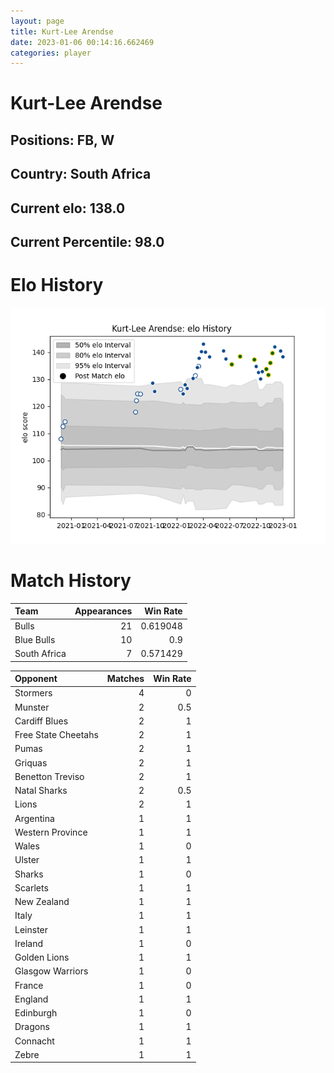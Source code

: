 ```yaml
---  
layout: page  
title: Kurt-Lee Arendse  
date: 2023-01-06 00:14:16.662469  
categories: player  
---
```

# Kurt-Lee Arendse

## Positions: FB, W

## Country: South Africa

## Current elo: 138.0

## Current Percentile: 98.0

# Elo History


![elo history](history_Kurt-LeeArendse.png)
# Match History


| Team         |   Appearances |   Win Rate |
|:-------------|--------------:|-----------:|
| Bulls        |            21 |   0.619048 |
| Blue Bulls   |            10 |   0.9      |
| South Africa |             7 |   0.571429 |

| Opponent            |   Matches |   Win Rate |
|:--------------------|----------:|-----------:|
| Stormers            |         4 |        0   |
| Munster             |         2 |        0.5 |
| Cardiff Blues       |         2 |        1   |
| Free State Cheetahs |         2 |        1   |
| Pumas               |         2 |        1   |
| Griquas             |         2 |        1   |
| Benetton Treviso    |         2 |        1   |
| Natal Sharks        |         2 |        0.5 |
| Lions               |         2 |        1   |
| Argentina           |         1 |        1   |
| Western Province    |         1 |        1   |
| Wales               |         1 |        0   |
| Ulster              |         1 |        1   |
| Sharks              |         1 |        0   |
| Scarlets            |         1 |        1   |
| New Zealand         |         1 |        1   |
| Italy               |         1 |        1   |
| Leinster            |         1 |        1   |
| Ireland             |         1 |        0   |
| Golden Lions        |         1 |        1   |
| Glasgow Warriors    |         1 |        0   |
| France              |         1 |        0   |
| England             |         1 |        1   |
| Edinburgh           |         1 |        0   |
| Dragons             |         1 |        1   |
| Connacht            |         1 |        1   |
| Zebre               |         1 |        1   |